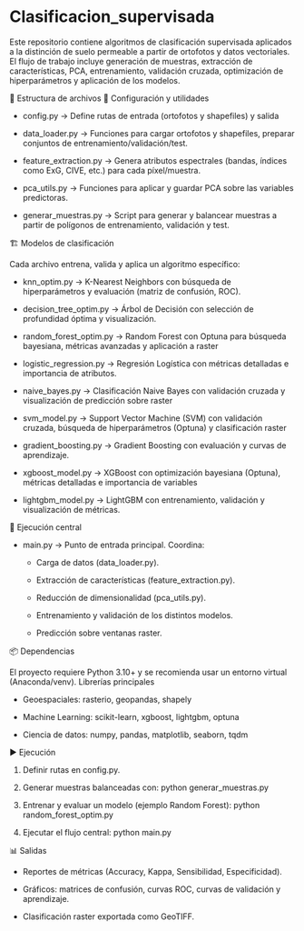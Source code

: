 # Clasificacion_supervisada
Este repositorio contiene algoritmos de clasificación supervisada aplicados a la distinción de suelo permeable  a partir de ortofotos y datos vectoriales. El flujo de trabajo incluye generación de muestras, extracción de características, PCA, entrenamiento, validación cruzada, optimización de hiperparámetros y aplicación de los modelos.

📂 Estructura de archivos
🔧 Configuración y utilidades

* config.py → Define rutas de entrada (ortofotos y shapefiles) y salida

* data_loader.py → Funciones para cargar ortofotos y shapefiles, preparar conjuntos de entrenamiento/validación/test.

* feature_extraction.py → Genera atributos espectrales (bandas, índices como ExG, CIVE, etc.) para cada píxel/muestra.

* pca_utils.py → Funciones para aplicar y guardar PCA sobre las variables predictoras.

* generar_muestras.py → Script para generar y balancear muestras a partir de polígonos de entrenamiento, validación y test.

🏗️ Modelos de clasificación

Cada archivo entrena, valida y aplica un algoritmo específico:

* knn_optim.py → K-Nearest Neighbors con búsqueda de hiperparámetros y evaluación (matriz de confusión, ROC).

* decision_tree_optim.py → Árbol de Decisión con selección de profundidad óptima y visualización.

* random_forest_optim.py → Random Forest con Optuna para búsqueda bayesiana, métricas avanzadas y aplicación a raster

* logistic_regression.py → Regresión Logística con métricas detalladas e importancia de atributos.

* naive_bayes.py → Clasificación Naive Bayes con validación cruzada y visualización de predicción sobre raster

* svm_model.py → Support Vector Machine (SVM) con validación cruzada, búsqueda de hiperparámetros (Optuna) y clasificación raster

* gradient_boosting.py → Gradient Boosting con evaluación y curvas de aprendizaje.

* xgboost_model.py → XGBoost con optimización bayesiana (Optuna), métricas detalladas e importancia de variables

* lightgbm_model.py → LightGBM con entrenamiento, validación y visualización de métricas.

🚀 Ejecución central

* main.py → Punto de entrada principal. Coordina:

  * Carga de datos (data_loader.py).
  
  * Extracción de características (feature_extraction.py).
  
  * Reducción de dimensionalidad (pca_utils.py).
  
  * Entrenamiento y validación de los distintos modelos.
  
  * Predicción sobre ventanas raster.

📦 Dependencias

El proyecto requiere Python 3.10+ y se recomienda usar un entorno virtual (Anaconda/venv).
Librerías principales

* Geoespaciales: rasterio, geopandas, shapely

* Machine Learning: scikit-learn, xgboost, lightgbm, optuna

* Ciencia de datos: numpy, pandas, matplotlib, seaborn, tqdm

▶️ Ejecución

1. Definir rutas en config.py.

2. Generar muestras balanceadas con:
    python generar_muestras.py
3. Entrenar y evaluar un modelo (ejemplo Random Forest):
    python random_forest_optim.py
4. Ejecutar el flujo central:
    python main.py

📊 Salidas

* Reportes de métricas (Accuracy, Kappa, Sensibilidad, Especificidad).

* Gráficos: matrices de confusión, curvas ROC, curvas de validación y aprendizaje.

* Clasificación raster exportada como GeoTIFF.
